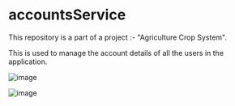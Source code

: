 # accountsService

This repository is a part of a project :- "Agriculture Crop System".

This is used to manage the account details of all the users in the application.

![image](https://user-images.githubusercontent.com/68285354/172123989-27c581f1-039b-4552-a2c5-738cc33ab195.png)


![image](https://user-images.githubusercontent.com/68285354/172123957-0d39d41f-fa4c-47ca-8fe9-3d3148a1b299.png)


